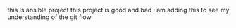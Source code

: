 this is ansible project
this project is good and bad
i am adding this to see my understanding of the git flow